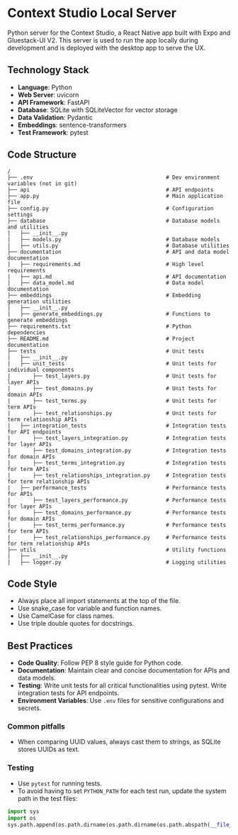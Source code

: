 # Context Studio Local Server

Python server for the Context Studio, a React Native app built with Expo and Gluestack-UI V2. This server is used to run the app locally during development and is deployed with the desktop app to serve the UX.

## Technology Stack

- **Language**: Python
- **Web Server**: uvicorn
- **API Framework**: FastAPI
- **Database**: SQLite with SQLiteVector for vector storage
- **Data Validation**: Pydantic
- **Embeddings**: sentence-transformers
- **Test Framework**: pytest

## Code Structure

```text
/
├── .env                                          # Dev environment variables (not in git)
├── api                                           # API endpoints
├── app.py                                        # Main application file
├── config.py                                     # Configuration settings
├── database                                      # Database models and utilities
|   ├── __init__.py
|   ├── models.py                                 # Database models
|   ├── utils.py                                  # Database utilities
├── documentation                                 # API and data model documentation
|   ├── requirements.md                           # High level requirements
|   ├── api.md                                    # API documentation
|   ├── data_model.md                             # Data model documentation
├── embeddings                                    # Embedding generation utilities
|   ├── __init__.py
|   ├── generate_embeddings.py                    # Functions to generate embeddings
├── requirements.txt                              # Python dependencies
├── README.md                                     # Project documentation
├── tests                                         # Unit tests
|   ├── __init__.py
|   ├── unit_tests                                # Unit tests for individual components
|       ├── test_layers.py                        # Unit tests for layer APIs
|       ├── test_domains.py                       # Unit tests for domain APIs
|       ├── test_terms.py                         # Unit tests for term APIs
|       ├── test_relationships.py                 # Unit tests for term relationship APIs
|   ├── integration_tests                         # Integration tests for API endpoints
|       ├── test_layers_integration.py            # Integration tests for layer APIs
|       ├── test_domains_integration.py           # Integration tests for domain APIs
|       ├── test_terms_integration.py             # Integration tests for term APIs
|       ├── test_relationships_integration.py     # Integration tests for term relationship APIs
|   ├── performance_tests                         # Performance tests for APIs
|       ├── test_layers_performance.py            # Performance tests for layer APIs
|       ├── test_domains_performance.py           # Performance tests for domain APIs
|       ├── test_terms_performance.py             # Performance tests for term APIs
|       ├── test_relationships_performance.py     # Performance tests for term relationship APIs
├── utils                                         # Utility functions
|   ├── __init__.py
|   ├── logger.py                                 # Logging utilities

```

## Code Style
- Always place all import statements at the top of the file.
- Use snake_case for variable and function names.
- Use CamelCase for class names.
- Use triple double quotes for docstrings.

## Best Practices
- **Code Quality**: Follow PEP 8 style guide for Python code.
- **Documentation**: Maintain clear and concise documentation for APIs and data models.
- **Testing**: Write unit tests for all critical functionalities using pytest. Write integration tests for API endpoints.
- **Environment Variables**: Use `.env` files for sensitive configurations and secrets.

### Common pitfalls
- When comparing UUID values, always cast them to strings, as SQLite stores UUIDs as text.

### Testing
- Use `pytest` for running tests.
- To avoid having to set `PYTHON_PATH` for each test run, update the system path in the test files:
```python
import sys
import os
sys.path.append(os.path.dirname(os.path.dirname(os.path.abspath(__file__))))
```